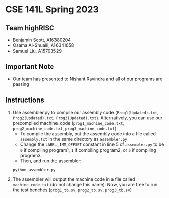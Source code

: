 # CSE 141L Spring 2023 
## Team highRISC
- Benjamin Scott, A16380204
- Osama Al-Shuaili, A16341658
- Samuel Liu, A15793529

## Important Note
- Our team has presented to Nishant Ravindra and all of our programs are passing

## Instructions
1. Use assembler.py to compile our assembly code (`Prog1(Updated).txt`, `Prog2(Updated).txt`, `Prog3(Updated).txt`). Alternatively, you can use our precompiled machine_code (`prog1_machine_code.txt`, `prog2_machine_code.txt`, `prog3_machine_code.txt`)
    - To compile the assembly, put the assembly code into a file called `assembly.txt` in the same directory as `assembler.py`
    - Change the `LABEL_IMM_OFFSET` constant in line 5 of `assembler.py` to be `0` if compiling program1, `1` if compiling program2, or `5` if compiling program3. 
    - Then, and run the assembler:
    ```
    python assembler.py
    ```
2. The assembler will output the machine code in a file called `machine_code.txt` (do not change this name). Now, you are free to run the test benches (`prog1_tb.sv`, `prog2_tb.sv`, `prog3_tb.sv`)
